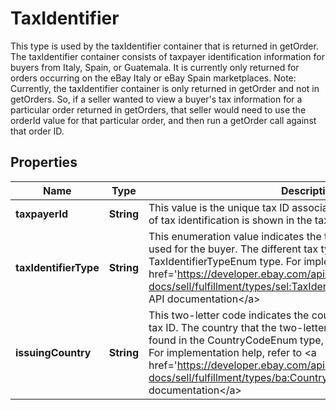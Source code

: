 

# TaxIdentifier

This type is used by the taxIdentifier container that is returned in getOrder. The taxIdentifier container consists of taxpayer identification information for buyers from Italy, Spain, or Guatemala. It is currently only returned for orders occurring on the eBay Italy or eBay Spain marketplaces. Note: Currently, the taxIdentifier container is only returned in getOrder and not in getOrders. So, if a seller wanted to view a buyer's tax information for a particular order returned in getOrders, that seller would need to use the orderId value for that particular order, and then run a getOrder call against that order ID.
## Properties

Name | Type | Description | Notes
------------ | ------------- | ------------- | -------------
**taxpayerId** | **String** | This value is the unique tax ID associated with the buyer. The type of tax identification is shown in the taxIdentifierType field. |  [optional]
**taxIdentifierType** | **String** | This enumeration value indicates the type of tax identification being used for the buyer. The different tax types are defined in the TaxIdentifierTypeEnum type. For implementation help, refer to &lt;a href&#x3D;&#39;https://developer.ebay.com/api-docs/sell/fulfillment/types/sel:TaxIdentifierTypeEnum&#39;&gt;eBay API documentation&lt;/a&gt; |  [optional]
**issuingCountry** | **String** | This two-letter code indicates the country that issued the buyer&#39;s tax ID. The country that the two-letter code represents can be found in the CountryCodeEnum type, or in the ISO 3166 standard. For implementation help, refer to &lt;a href&#x3D;&#39;https://developer.ebay.com/api-docs/sell/fulfillment/types/ba:CountryCodeEnum&#39;&gt;eBay API documentation&lt;/a&gt; |  [optional]



